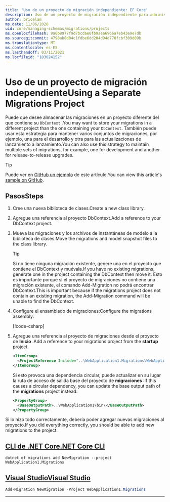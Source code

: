 ```yaml
---
title: 'Uso de un proyecto de migración independiente: EF Core'
description: Uso de un proyecto de migración independiente para administrar esquemas de base de datos con Entity Framework Core
author: bricelam
ms.date: 11/06/2020
uid: core/managing-schemas/migrations/projects
ms.openlocfilehash: 9a6b8977f9d7bcdae0fb9aea6966a7eb43e9e7db
ms.sourcegitcommit: 4798ab8d04c1fdbe6dd204d94d770fcbf309d09b
ms.translationtype: MT
ms.contentlocale: es-ES
ms.lasthandoff: 03/11/2021
ms.locfileid: "103024152"
---
```

# <a name="using-a-separate-migrations-project"></a><span data-ttu-id="284bd-103">Uso de un proyecto de migración independiente</span><span class="sxs-lookup"><span data-stu-id="284bd-103">Using a Separate Migrations Project</span></span>

<span data-ttu-id="284bd-104">Puede que desee almacenar las migraciones en un proyecto diferente del que contiene su `DbContext` .</span><span class="sxs-lookup"><span data-stu-id="284bd-104">You may want to store your migrations in a different project than the one containing your `DbContext`.</span></span> <span data-ttu-id="284bd-105">También puede usar esta estrategia para mantener varios conjuntos de migraciones, por ejemplo, una para el desarrollo y otra para las actualizaciones de lanzamiento a lanzamiento.</span><span class="sxs-lookup"><span data-stu-id="284bd-105">You can also use this strategy to maintain multiple sets of migrations, for example, one for development and another for release-to-release upgrades.</span></span>

> [!TIP]
> <span data-ttu-id="284bd-106">Puede ver en [GitHub un ejemplo](https://github.com/dotnet/EntityFramework.Docs/tree/main/samples/core/Schemas/ThreeProjectMigrations) de este artículo.</span><span class="sxs-lookup"><span data-stu-id="284bd-106">You can view this article's [sample on GitHub](https://github.com/dotnet/EntityFramework.Docs/tree/main/samples/core/Schemas/ThreeProjectMigrations).</span></span>

## <a name="steps"></a><span data-ttu-id="284bd-107">Pasos</span><span class="sxs-lookup"><span data-stu-id="284bd-107">Steps</span></span>

1. <span data-ttu-id="284bd-108">Cree una nueva biblioteca de clases.</span><span class="sxs-lookup"><span data-stu-id="284bd-108">Create a new class library.</span></span>

2. <span data-ttu-id="284bd-109">Agregue una referencia al proyecto DbContext.</span><span class="sxs-lookup"><span data-stu-id="284bd-109">Add a reference to your DbContext project.</span></span>

3. <span data-ttu-id="284bd-110">Mueva las migraciones y los archivos de instantáneas de modelo a la biblioteca de clases.</span><span class="sxs-lookup"><span data-stu-id="284bd-110">Move the migrations and model snapshot files to the class library.</span></span>
   > [!TIP]
   > <span data-ttu-id="284bd-111">Si no tiene ninguna migración existente, genere una en el proyecto que contiene el DbContext y muévala.</span><span class="sxs-lookup"><span data-stu-id="284bd-111">If you have no existing migrations, generate one in the project containing the DbContext then move it.</span></span>
   > <span data-ttu-id="284bd-112">Esto es importante porque si el proyecto de migraciones no contiene una migración existente, el comando Add-Migration no podrá encontrar DbContext.</span><span class="sxs-lookup"><span data-stu-id="284bd-112">This is important because if the migrations project does not contain an existing migration, the Add-Migration command will be unable to find the DbContext.</span></span>

4. <span data-ttu-id="284bd-113">Configure el ensamblado de migraciones:</span><span class="sxs-lookup"><span data-stu-id="284bd-113">Configure the migrations assembly:</span></span>

   [!code-csharp[](../../../../samples/core/Schemas/ThreeProjectMigrations/WebApplication1/Startup.cs#snippet_MigrationsAssembly)]

5. <span data-ttu-id="284bd-114">Agregue una referencia al proyecto de migraciones desde el proyecto de **Inicio** .</span><span class="sxs-lookup"><span data-stu-id="284bd-114">Add a reference to your migrations project from the **startup** project.</span></span>

   ```xml
   <ItemGroup>
     <ProjectReference Include="..\WebApplication1.Migrations\WebApplication1.Migrations.csproj">
   </ItemGroup>
   ```

   <span data-ttu-id="284bd-115">Si esto provoca una dependencia circular, puede actualizar en su lugar la ruta de acceso de salida base del proyecto de **migraciones** :</span><span class="sxs-lookup"><span data-stu-id="284bd-115">If this causes a circular dependency, you can update the base output path of the **migrations** project instead:</span></span>

   ```xml
   <PropertyGroup>
     <BaseOutputPath>..\WebApplication1\bin\</BaseOutputPath>
   </PropertyGroup>
   ```

<span data-ttu-id="284bd-116">Si lo hizo todo correctamente, debería poder agregar nuevas migraciones al proyecto.</span><span class="sxs-lookup"><span data-stu-id="284bd-116">If you did everything correctly, you should be able to add new migrations to the project.</span></span>

## <a name="net-core-cli"></a>[<span data-ttu-id="284bd-117">CLI de .NET Core</span><span class="sxs-lookup"><span data-stu-id="284bd-117">.NET Core CLI</span></span>](#tab/dotnet-core-cli)

```dotnetcli
dotnet ef migrations add NewMigration --project WebApplication1.Migrations
```

## <a name="visual-studio"></a>[<span data-ttu-id="284bd-118">Visual Studio</span><span class="sxs-lookup"><span data-stu-id="284bd-118">Visual Studio</span></span>](#tab/vs)

```powershell
Add-Migration NewMigration -Project WebApplication1.Migrations
```

***
